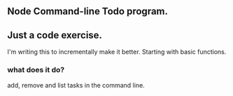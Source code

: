 Node Command-line Todo program.
------------------------------

## Just a code exercise.

I'm writing this to incrementally make it better. Starting with basic functions.

### what does it do?

add, remove and list tasks in the command line.


